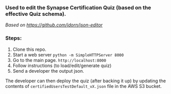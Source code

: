 ### Used to edit the Synapse Certification Quiz (based on the effective Quiz schema).

_Based on https://github.com/jdorn/json-editor_  

### Steps:
1.  Clone this repo.
2.  Start a web server 
  `python -m SimpleHTTPServer 8000`
3.  Go to the main page.
  `http://localhost:8000`
4.  Follow instructions (to load/edit/generate quiz)
5.  Send a developer the output json.  

The developer can then deploy the quiz (after backing it up) by updating the contents of `certifiedUsersTestDefault_vX.json` file in the AWS S3 bucket.
